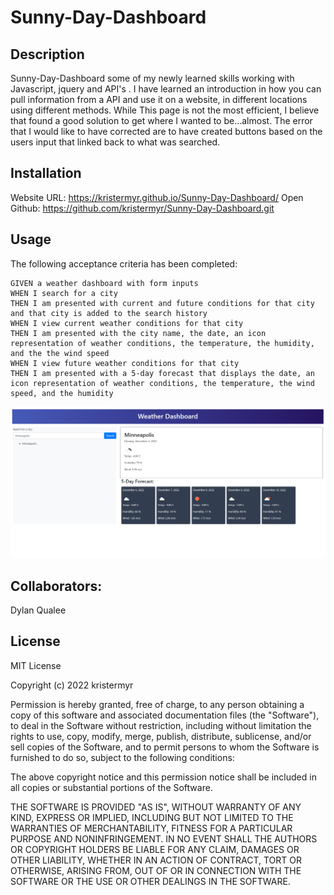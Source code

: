 # Sunny-Day-Dashboard

## Description
Sunny-Day-Dashboard some of my newly learned skills working with Javascript, jquery and API's . I have learned an introduction in how you can pull information from a API and use it on a website, in different locations using different methods. 
While This page is not the most efficient, I believe that found a good solution to get where I wanted to be...almost. The error that I would like to have corrected are to have created buttons based on the users input that linked back to what was searched. 


## Installation
Website URL: https://kristermyr.github.io/Sunny-Day-Dashboard/
Open Github: https://github.com/kristermyr/Sunny-Day-Dashboard.git

## Usage

The following acceptance criteria has been completed: 
```
GIVEN a weather dashboard with form inputs
WHEN I search for a city
THEN I am presented with current and future conditions for that city and that city is added to the search history
WHEN I view current weather conditions for that city
THEN I am presented with the city name, the date, an icon representation of weather conditions, the temperature, the humidity, and the the wind speed
WHEN I view future weather conditions for that city
THEN I am presented with a 5-day forecast that displays the date, an icon representation of weather conditions, the temperature, the wind speed, and the humidity
```
![Sunny-Day-Dashboard contains a simplistic designed start page with a input field and a search button. The user types the name of the city they would like to see the weather to and hits search and are shown the current weather and a 5-day forecast. ](./assets/img/Screenshot%202022-12-05%20164932.png)


## Collaborators:
Dylan Qualee

## License

MIT License

Copyright (c) 2022 kristermyr

Permission is hereby granted, free of charge, to any person obtaining a copy
of this software and associated documentation files (the "Software"), to deal
in the Software without restriction, including without limitation the rights
to use, copy, modify, merge, publish, distribute, sublicense, and/or sell
copies of the Software, and to permit persons to whom the Software is
furnished to do so, subject to the following conditions:

The above copyright notice and this permission notice shall be included in all
copies or substantial portions of the Software.

THE SOFTWARE IS PROVIDED "AS IS", WITHOUT WARRANTY OF ANY KIND, EXPRESS OR
IMPLIED, INCLUDING BUT NOT LIMITED TO THE WARRANTIES OF MERCHANTABILITY,
FITNESS FOR A PARTICULAR PURPOSE AND NONINFRINGEMENT. IN NO EVENT SHALL THE
AUTHORS OR COPYRIGHT HOLDERS BE LIABLE FOR ANY CLAIM, DAMAGES OR OTHER
LIABILITY, WHETHER IN AN ACTION OF CONTRACT, TORT OR OTHERWISE, ARISING FROM,
OUT OF OR IN CONNECTION WITH THE SOFTWARE OR THE USE OR OTHER DEALINGS IN THE
SOFTWARE.
